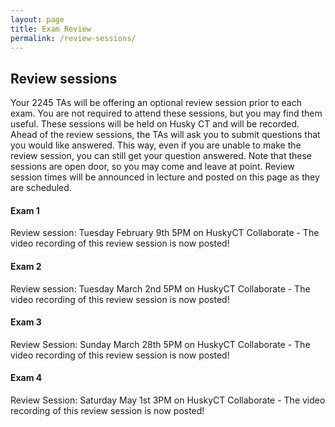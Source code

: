 ```yaml
---
layout: page
title: Exam Review
permalink: /review-sessions/
---
```


## Review sessions

Your 2245 TAs will be offering an optional review session prior to each exam. You are not required to attend these sessions, but you may find them useful. These sessions will be held on Husky CT and will be recorded. Ahead of the review sessions, the TAs will ask you to submit questions that you would like answered. This way, even if you are unable to make the review session, you can still get your question answered. Note that these sessions are open door, so you may come and leave at point. 
Review session times will be announced in lecture and posted on this page as they are scheduled.

#### Exam 1
Review session: Tuesday February 9th 5PM on HuskyCT Collaborate - The video recording of this review session is now posted!

#### Exam 2

Review session: Tuesday March 2nd 5PM on HuskyCT Collaborate - The video recording of this review session is now posted!

#### Exam 3

Review Session: Sunday March 28th 5PM on HuskyCT Collaborate - The video recording of this review session is now posted!

#### Exam 4

Review Session: Saturday May 1st 3PM on HuskyCT Collaborate - The video recording of this review session is now posted!




